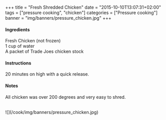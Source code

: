 +++
title = "Fresh Shredded Chicken"
date = "2015-10-10T13:07:31+02:00"
tags = ["pressure cooking", "chicken"]
categories = ["Pressure cooking"]
banner = "img/banners/pressure_chicken.jpg"
+++

#### Ingredients
Fresh Chicken (not frozen)  
1 cup of water  
A packet of Trade Joes chicken stock  

#### Instructions
20 minutes on high with a quick release.  

#### Notes
All chicken was over 200 degrees and very easy to shred.

<br>
![](/cook/img/banners/pressure_chicken.jpg)
